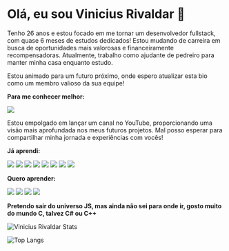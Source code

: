 # Olá, eu sou Vinicius Rivaldar :raising_hand:
Tenho 26 anos e estou focado em me tornar um desenvolvedor fullstack, com quase 6 meses de estudos dedicados! Estou mudando de carreira em busca de oportunidades mais valorosas e financeiramente recompensadoras. Atualmente, trabalho como ajudante de pedreiro para manter minha casa enquanto estudo.

Estou animado para um futuro próximo, onde espero atualizar esta bio como um membro valioso da sua equipe!

**Para me conhecer melhor:**

<a href="www.linkedin.com/in/viniciusrivaldar"><img src="https://img.shields.io/badge/LinkedIn-0077B5?style=for-the-badge&logo=linkedin&logoColor=white"></a>

Estou empolgado em lançar um canal no YouTube, proporcionando uma visão mais aprofundada nos meus futuros projetos. Mal posso esperar para compartilhar minha jornada e experiências com vocês!

**Já aprendi:** 

<img src="https://img.shields.io/badge/HTML5-E34F26?style=for-the-badge&logo=html5&logoColor=white"> <img src="https://img.shields.io/badge/CSS3-1572B6?style=for-the-badge&logo=css3&logoColor=white"> <img src="https://img.shields.io/badge/JavaScript-323330?style=for-the-badge&logo=javascript&logoColor=F7DF1E"> <img src="https://img.shields.io/badge/Bootstrap-563D7C?style=for-the-badge&logo=bootstrap&logoColor=white"> <img src="https://img.shields.io/badge/React-20232A?style=for-the-badge&logo=react&logoColor=61DAFB"> <img src="https://img.shields.io/badge/Node.js-43853D?style=for-the-badge&logo=node.js&logoColor=white"> <img src="https://img.shields.io/badge/Express.js-404D59?style=for-the-badge"> <img src="https://img.shields.io/badge/MongoDB-4EA94B?style=for-the-badge&logo=mongodb&logoColor=white">


**Quero aprender:**

<img src="https://img.shields.io/badge/React_Native-20232A?style=for-the-badge&logo=react&logoColor=61DAFB"> <img src="https://img.shields.io/badge/Vue.js-35495E?style=for-the-badge&logo=vue.js&logoColor=4FC08D"> <img src="https://img.shields.io/badge/Angular-DD0031?style=for-the-badge&logo=angular&logoColor=white"> <img src="https://img.shields.io/badge/TypeScript-007ACC?style=for-the-badge&logo=typescript&logoColor=white">


**Pretendo sair do universo JS, mas ainda não sei para onde ir, gosto muito do mundo C, talvez C# ou C++**



![Vinicius Rivaldar Stats](https://github-readme-stats.vercel.app/api?username=ViniRivaldar&show_icons=true&theme=transparent)

![Top Langs](https://github-readme-stats.vercel.app/api/top-langs/?username=ViniRivaldar&layout=compact)
